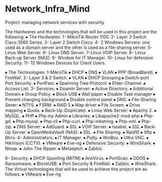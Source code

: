 # Network_Infra_Mind
Project: managing network services with security
 










The Hardwares and the technologies that will be used in this project are the following:
⦁	The Hardwares:
1- MikroTik Router 1100.
2- Layer 3 Switch Cisco 3560 Series.
3- Layer 2 Switch Cisco.
4- 2 Windows Servers: one used as a domain server and the other is used as a file-sharing server.
5- Linux Web Server.
6- Linux DNS Server.
7-Linux VOIP Server.
8- Linux Back-up Server (NAS).
9- Window for IT Manager.
10- Linux for defensive Security.
11- 12 Windows Devices for Client Users.

⦁	The Technologies:
1-MikroTik
⦁	DHCP
⦁	DNS
⦁	VLAN
⦁	PPP (BroadBand).
⦁	FireWall.
2- Layer 3 & 2 Switch:
⦁	VLAN
⦁	DHCP Snooping
⦁	Switch-port Port Security.
⦁	PortFast.
⦁	Spanning Tree Protocol.
⦁	Ehter-Channel.
⦁	Access List.
3- Services:
⦁	Doamin Server:
⦁	Active Directory.
⦁	Additional Domain
⦁	Group Policy.
⦁	Block USB
⦁	Wall paper
⦁	Disable Task manager
⦁	Prevent changing background
⦁	Disable control panel
⦁	DNS.
⦁	File-Sharing Sever:
⦁	NTFS.
⦁	FSRM.
⦁	RAID 5
⦁	Map driver
⦁	File Screen.
⦁	Drive mapping
⦁	Quota.
⦁	Back-Up (Duplicate).
⦁	Linux Web Server:
⦁	Apachy 2.
⦁	MySQL.
⦁	PHP
⦁	Php my Admin
⦁	Libraries:
⦁	Libapache2-mod-php
⦁	Php-gd.
⦁	Php-mysql.
⦁	Php-cli
⦁	Php-curl.
⦁	Php-mbstring.
⦁	Php-xml.
⦁	Php-zip.
⦁	DNS Server:
⦁	AdGuard.
⦁	SSL
⦁	VOIP Server:
⦁	Issabel.
⦁	SSL
⦁	Back-Up Server:
⦁	OpenMediaVault (NAS):
⦁	SSL.
⦁	File Sharing.
⦁	Raid10
⦁	Sftp
⦁	Btrrs.
4- Administrators:
⦁	IT Manager:
⦁	Putty.
⦁	WinBox.
⦁	Ultra VNC.
⦁	HikVision (CCTV).
⦁	VMware
⦁	Eve-ng
⦁	Defensive Security:
⦁	WireShark.
⦁	Nmap.
⦁	John The Ripper.
⦁	Metasploit.
⦁	Zabbix.

6- Security:
⦁	DHCP Spoofing (MITM)
⦁	AntiVirus.
⦁	PortScan.
⦁	DDOS
⦁	Ransomware.
⦁	BlockUSB.
⦁	Port Security & FireWall.
⦁	Zabbix.
⦁	WireShark.
The Virtual technologies that will be used to achieve this project are as follows:
⦁	VMware
⦁	Eve-ng
